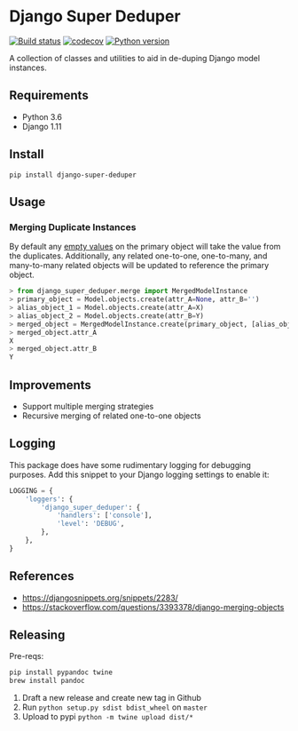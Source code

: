 # Django Super Deduper
[![Build status](https://badge.buildkite.com/9895056b294e7f1a8893b9ef75bb743f3933fc3264e23eeeb2.svg)](https://buildkite.com/mighty/django-super-deduper?branch=master)
[![codecov](https://codecov.io/gh/mighty-justice/django-super-deduper/branch/master/graph/badge.svg)](https://codecov.io/gh/mighty-justice/django-super-deduper)
[![Python version](https://img.shields.io/pypi/pyversions/django-super-deduper.svg)](https://pypi.python.org/pypi/django-super-deduper)

A collection of classes and utilities to aid in de-duping Django model instances.

## Requirements

- Python 3.6
- Django 1.11

## Install

`pip install django-super-deduper`

## Usage

### Merging Duplicate Instances

By default any [empty values](https://github.com/django/django/blob/master/django/core/validators.py#L13) on the primary object will take the value from the duplicates.
Additionally, any related one-to-one, one-to-many, and many-to-many related objects will be updated to reference the primary object.

```python
> from django_super_deduper.merge import MergedModelInstance
> primary_object = Model.objects.create(attr_A=None, attr_B='')
> alias_object_1 = Model.objects.create(attr_A=X)
> alias_object_2 = Model.objects.create(attr_B=Y)
> merged_object = MergedModelInstance.create(primary_object, [alias_object_1, alias_object_2])
> merged_object.attr_A
X
> merged_object.attr_B
Y
```

## Improvements

- Support multiple merging strategies
- Recursive merging of related one-to-one objects

## Logging

This package does have some rudimentary logging for debugging purposes.
Add this snippet to your Django logging settings to enable it:

```python
LOGGING = {
    'loggers': {
        'django_super_deduper': {
            'handlers': ['console'],
            'level': 'DEBUG',
        },
    },
}
```

## References

- https://djangosnippets.org/snippets/2283/
- https://stackoverflow.com/questions/3393378/django-merging-objects

## Releasing
Pre-reqs:
```sh
pip install pypandoc twine
brew install pandoc
```

1. Draft a new release and create new tag in Github
2. Run `python setup.py sdist bdist_wheel` on `master`
3. Upload to pypi `python -m twine upload dist/*`
